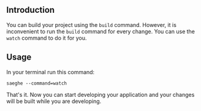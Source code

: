 ## Introduction

You can build your project using the `build` command. 
However, it is inconvenient to run the `build` command for every change. 
You can use the `watch` command to do it for you.

## Usage

In your terminal run this command:

```shell
saeghe --command=watch
```

That's it. Now you can start developing your application and your changes will be built while you are developing.
